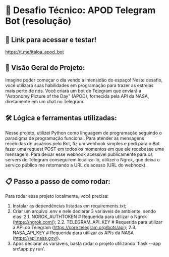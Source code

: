 # 🚀 Desafio Técnico: APOD Telegram Bot (resolução)

## 🤖 Link para acessar e testar!
https://t.me/italoa_apod_bot

## 🌌 Visão Geral do Projeto:
Imagine poder começar o dia vendo a imensidão do espaço! Neste desafio, você utilizará suas habilidades em programação para trazer as estrelas mais perto de nós. Você criará um bot de Telegram que enviará a "Astronomy Picture of the Day" (APOD), fornecida pela API da NASA, diretamente em um chat no Telegram.

## 🛠 Lógica e ferramentas utilizadas:
Nesse projeto, utilizei Python como linguagem de programação seguindo o paradigma de programação funcional. Para atender as mensagens recebidas de usuários pelo Bot, fiz um webhook simples e pedi para o Bot fazer uma request POST em todos os momentos em que ele recebesse uma mensagem. Para deixar esse webhook acessível publicamente para os servers do Telegram conseguirem localiza-lo, utilizei o Ngrok, que deixa o serviço público me retornando a URL de acesso (URL do webhook).

## 📋 Passo a passo de como rodar:
Para rodar esse projeto localmente, você precisa:
1. Instalar as dependências listadas em requirements.txt;
2. Criar um arquivo .env e nele declarar 3 variáveis de ambiente, sendo elas:
  2.1. NGROK_AUTHTOKEN # Requerida para utilizar o Ngrok (https://ngrok.com/);
  2.2. TELEGRAM_API_KEY # Requerida para utilizar a API do Telegram (https://core.telegram.org/bots/api);
  2.3. NASA_API_KEY # Requerida para utilizar as APIs da NASA (https://api.nasa.gov/).
3. Após declarar as variáveis, basta rodar o projeto utilizando 'flask --app src\app.py run'.
